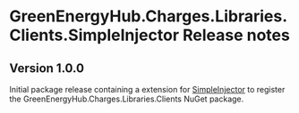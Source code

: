 # GreenEnergyHub.Charges.Libraries.Clients.SimpleInjector Release notes

## Version 1.0.0

Initial package release containing a extension for [SimpleInjector](https://simpleinjector.org/) to register the GreenEnergyHub.Charges.Libraries.Clients NuGet package.
